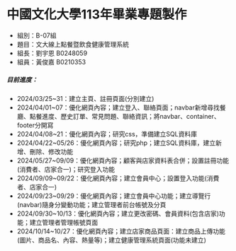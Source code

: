 中國文化大學113年畢業專題製作
==
- 組別：B-07組
- 題目：文大線上點餐暨飲食健康管理系統
- 組長：劉宇恩 B0248059
- 組員：黃俊嘉 B0210353

##### 目前進度：
- 2024/03/25~31：建立主頁、註冊頁面(分別建立)
- 2024/04/01~07：優化網頁內容；建立登入、聯絡頁面；navbar新增尋找餐廳、點餐進度、歷史訂單、常見問題、聯絡資訊；將navbar、container、footer分開寫
- 2024/04/08~21：優化網頁內容；研究css，準備建立SQL資料庫
- 2024/04/22~05/26：優化網頁內容；研究php；建立SQL資料庫，建立新增、刪除、修改功能
- 2024/05/27~09/09：優化網頁內容；顧客與店家資料表合併；設置註冊功能(消費者、店家合一)；研究登入功能
- 2024/09/09~09/22：優化網頁內容；建立會員中心；設置登入功能(消費者、店家合一)
- 2024/09/23~09/29：優化網頁內容；建立會員中心功能；建立導覽行(navbar)隨身分變動功能；建立管理者前台帳號及分頁
- 2024/09/30~10/13：優化網頁內容；建立更改密碼、會員資料(包含店家)功能；建立管理者管理帳號頁面
- 2024/10/14~10/27：優化網頁內容；建立店家商品頁面：建立商品上傳功能(圖片、商品名、內容、熱量等)；建立健康管理系統頁面(功能未建立)
